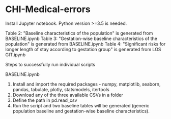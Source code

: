 # CHI-Medical-errors
Install Jupyter notebook. Python version >=3.5 is needed.

Table 2: "Baseline characteristics of the population" is generated from BASELINE.ipynb
Table 3: "Gestation-wise baseline characteristics of the population" is generated from BASELINE.ipynb
Table 4: "Significant risks for longer length of stay according to gestation group" is generated from LOS GIT.ipynb

Steps to successfully run individual scripts

BASELINE.ipynb
1. Install and import the required packages - numpy, matplotlib, seaborn, pandas, tabulate, plotly, statsmodels, itertools
2. Download any of the three available CSVs in a folder
3. Define the path in pd.read_csv
4. Run the script and two baseline tables will be generated (generic population baseline and gestation-wise baseline characteristics).

